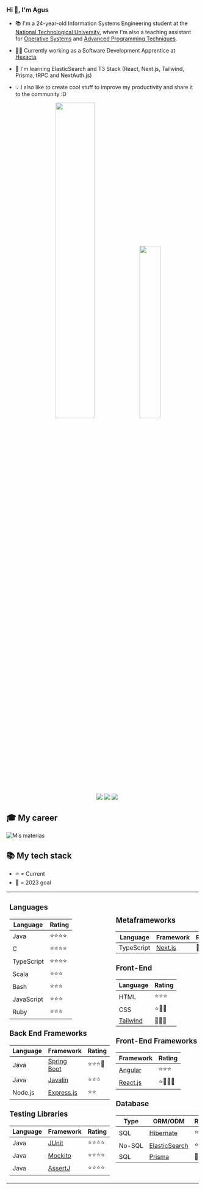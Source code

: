 ### Hi 👋, I'm Agus

- 📚 I'm a 24-year-old Information Systems Engineering student at the [National Technological University](http://www.sistemas.frba.utn.edu.ar/), where I'm also a teaching assistant for [Operative Systems](https://www.utnso.com.ar/) and [Advanced Programming Techniques](https://tadp-utn-frba.github.io/).

- 👨‍💻 Currently working as a Software Development Apprentice at [Hexacta](https://careers.hexacta.com/).

- 🌱 I'm learning ElasticSearch and T3 Stack (React, Next.js, Tailwind, Prisma, tRPC and NextAuth.js)

- 💡 I also like to create cool stuff to improve my productivity and share it to the community :D

  <p align="center">
  <img width="46%" src="https://github-readme-stats.vercel.app/api?username=RaniAgus&show_icons=true&bg_color=0d1117&theme=github_dark&include_all_commits=true&count_private=true"/>
  <img width="34%" src="https://github-readme-stats.vercel.app/api/top-langs/?username=RaniAgus&layout=compact&langs_count=8&theme=github_dark"/>
  </p>

  <p align="center">
  <a href="https://gitstats.me/RaniAgus"><img src="https://img.shields.io/badge/-RaniAgus-black?style=flat&labelColor=black&logo=github&logoColor=white"/></a>
  <a href="https://www.linkedin.com/in/agusranieri/"><img src="https://img.shields.io/badge/-Agustin%20Ranieri%20-0077B5?style=flat&logo=Linkedin&logoColor=white"/></a>
  <a href="mailto:aguseranieri@gmail.com"><img src="https://img.shields.io/badge/-aguseranieri@gmail.com-D14836?style=flat&logo=Gmail&logoColor=white"/></a>
  </p>

## 🎓 My career

![Mis materias](https://github.com/RaniAgus/RaniAgus/assets/39303639/ace56460-56b2-483a-80ac-b49ecbf322f2)

## 📚 My tech stack

- ⭐ = Current
- 🎯 = 2023 goal


<table>
  <tr>
    <td>
  
### Languages

| Language   | Rating     |
| ---------- | ---------- |
| Java       | ⭐⭐⭐⭐   |
| C          | ⭐⭐⭐⭐   |
| TypeScript | ⭐⭐⭐⭐   |
| Scala      | ⭐⭐⭐     |
| Bash       | ⭐⭐⭐     |
| JavaScript | ⭐⭐⭐     |
| Ruby       | ⭐⭐⭐     |
      
### Back End Frameworks

| Language | Framework                                                     | Rating    |
| -------- | ------------------------------------------------------------- | --------- |
| Java     | [Spring Boot](https://github.com/spring-projects/spring-boot) | ⭐⭐⭐🎯  |
| Java     | [Javalin](https://github.com/javalin/javalin)                 | ⭐⭐⭐    |
| Node.js  | [Express.js](https://github.com/expressjs/express)            | ⭐⭐      | 

### Testing Libraries
      
| Language | Framework                                     | Rating    |
| -------- | --------------------------------------------- | --------- |
| Java     | [JUnit](https://github.com/junit-team/junit5) | ⭐⭐⭐⭐ |
| Java     | [Mockito](https://github.com/mockito/mockito) | ⭐⭐⭐⭐ |
| Java     | [AssertJ](https://github.com/assertj/assertj) | ⭐⭐⭐⭐ |
      
   </td>
   <td>
 
### Metaframeworks

| Language   | Framework                                    | Rating |
| ---------- | -------------------------------------------- | ------ |
| TypeScript | [Next.js](https://github.com/vercel/next.js) | 🎯🎯🎯 |

### Front-End

| Language                                                | Rating   | 
| ------------------------------------------------------- | -------- |
| HTML                                                    | ⭐⭐⭐   | 
| CSS                                                     | ⭐🎯🎯   |
| [Tailwind](https://github.com/tailwindlabs/tailwindcss) | 🎯🎯🎯   | 

### Front-End Frameworks

| Framework                                      | Rating   |
| ---------------------------------------------- | -------- |
| [Angular](https://github.com/angular/angular)  | ⭐⭐⭐   |
| [React.js](https://github.com/facebook/react)  | ⭐🎯🎯🎯 |

### Database

| Type    | ORM/ODM                                                   | Rating   |
| ------- | --------------------------------------------------------- | -------- |
| SQL     | [Hibernate](https://github.com/hibernate/hibernate-orm)   | ⭐⭐⭐⭐ |
| No-SQL  | [ElasticSearch](https://github.com/elastic/elasticsearch) | ⭐🎯🎯   | 
| SQL     | [Prisma](https://github.com/prisma/prisma)                | 🎯🎯🎯   | 

   </td>
   <td>

### Dev Ops

| Technology | Rating     |
| ---------- | ---------- |
| Git        | ⭐⭐⭐⭐⭐ |
| Docker     | ⭐⭐⭐⭐   |
| Nginx      | ⭐🎯       |
| AWS        | 🎯🎯       |
| Kubernetes | 🎯🎯       |

### Build Tools
     
| Tool     | Rating   |
| -------- | -------- |
| Maven    | ⭐⭐⭐⭐ | 
| Makefile | ⭐⭐⭐⭐ | 
| CMake    | ⭐⭐⭐   |

### Libraries

| Language   | Library                                                | Rating   |
|------------| ------------------------------------------------------ | -------- |
| TypeScript | [Discord.js](https://github.com/discordjs/discord.js)  | ⭐⭐⭐⭐ |
| TypeScript | [RxJS](https://github.com/ReactiveX/rxjs)              | ⭐⭐⭐   |
| Java       | [Google Guice](https://github.com/google/guice)        | ⭐⭐     | 
| TypeScript | [tRPC](https://github.com/trpc/trpc)                   | 🎯🎯🎯   |
| TypeScript | [NextAuth.js](https://github.com/nextauthjs/next-auth) | 🎯🎯🎯   |

  </td>
 </tr>
</table>
